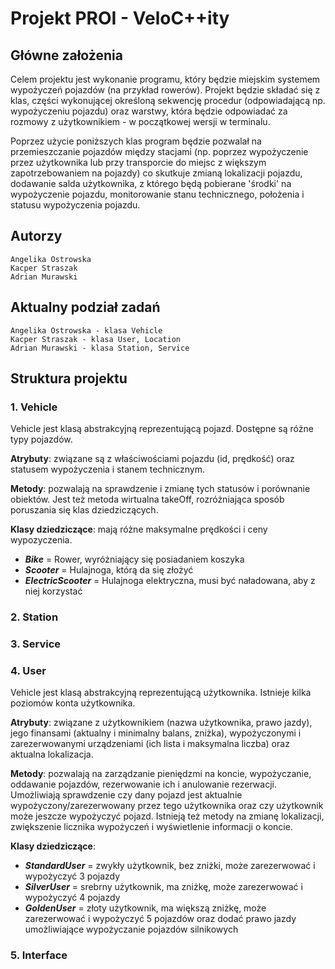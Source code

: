 
# Projekt PROI - VeloC++ity

## Główne założenia
Celem projektu jest wykonanie programu, który będzie miejskim systemem wypożyczeń pojazdów (na przykład rowerów).
Projekt będzie składać się z klas, części wykonującej określoną sekwencję procedur (odpowiadającą np. wypożyczeniu pojazdu) oraz warstwy, która będzie odpowiadać za rozmowy z użytkownikiem - w początkowej wersji w terminalu. 

Poprzez użycie poniższych klas program będzie pozwalał na przemieszczanie pojazdów między stacjami (np. poprzez wypożyczenie przez użytkownika lub przy transporcie do miejsc z większym zapotrzebowaniem na pojazdy) co skutkuje zmianą lokalizacji pojazdu, dodawanie salda użytkownika, z którego będą pobierane 'środki' na wypożyczenie pojazdu, monitorowanie stanu technicznego, położenia i statusu wypożyczenia pojazdu.

## Autorzy
    Angelika Ostrowska
    Kacper Straszak
    Adrian Murawski

## Aktualny podział zadań
    Angelika Ostrowska - klasa Vehicle
    Kacper Straszak - klasa User, Location
    Adrian Murawski - klasa Station, Service

## Struktura projektu
### 1. Vehicle
Vehicle jest klasą abstrakcyjną reprezentującą pojazd. Dostępne są różne typy pojazdów.

**Atrybuty**: związane są z właściwościami pojazdu (id, prędkość) oraz statusem wypożyczenia i stanem technicznym.

**Metody**: pozwalają na sprawdzenie i zmianę tych statusów i porównanie obiektów. Jest też metoda wirtualna takeOff, rozróżniająca sposób poruszania się klas dziedziczących.

**Klasy dziedziczące**: mają różne maksymalne prędkości i ceny wypozyczenia.
- ***Bike*** = Rower, wyróżniający się posiadaniem koszyka
- ***Scooter*** = Hulajnoga, którą da się złożyć
- ***ElectricScooter*** = Hulajnoga elektryczna, musi być naładowana, aby z niej korzystać
### 2. Station

### 3. Service
### 4. User
Vehicle jest klasą abstrakcyjną reprezentującą użytkownika. Istnieje kilka poziomów konta użytkownika.

**Atrybuty**: związane z użytkownikiem (nazwa użytkownika, prawo jazdy), jego finansami (aktualny i minimalny balans, zniżka), wypożyczonymi i zarezerwowanymi urządzeniami (ich lista i maksymalna liczba) oraz aktualna lokalizacja.

**Metody**: pozwalają na zarządzanie pieniędzmi na koncie, wypożyczanie, oddawanie pojazdów, rezerwowanie ich i anulowanie rezerwacji. Umożliwiają sprawdzenie czy dany pojazd jest aktualnie wypożyczony/zarezerwowany przez tego użytkownika oraz czy użytkownik może jeszcze wypożyczyć pojazd. Istnieją też metody na zmianę lokalizacji, zwiększenie licznika wypożyczeń i wyświetlenie informacji o koncie.

**Klasy dziedziczące**: 
- ***StandardUser*** = zwykły użytkownik, bez zniżki, może zarezerwować i wypożyczyć 3 pojazdy
- ***SilverUser*** = srebrny użytkownik, ma zniżkę, może zarezerwować i wypożyczyć 4 pojazdy
- ***GoldenUser*** = złoty użytkownik, ma większą zniżkę, może zarezerwować i wypożyczyć 5 pojazdów oraz dodać prawo jazdy umożliwiające wypożyczanie pojazdów silnikowych
### 5. Interface






